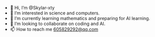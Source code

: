 - 👋 Hi, I’m @Skylar-xty
- 👀 I’m interested in science and computers.
- 🌱 I’m currently learning mathematics and preparing for AI learning.
- 💞️ I’m looking to collaborate on coding and AI.
- 📫 How to reach me 605829292@qq.com

<!---
Skylar-xty/Skylar-xty is a ✨ special ✨ repository because its `README.md` (this file) appears on your GitHub profile.
You can click the Preview link to take a look at your changes.
--->
